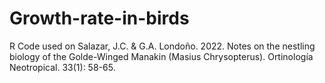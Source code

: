 # Growth-rate-in-birds

R Code used on Salazar, J.C. & G.A. Londoño. 2022. Notes on the nestling biology of the Golde-Winged Manakin (Masius Chrysopterus). Ortinología Neotropical. 33(1): 58-65.

